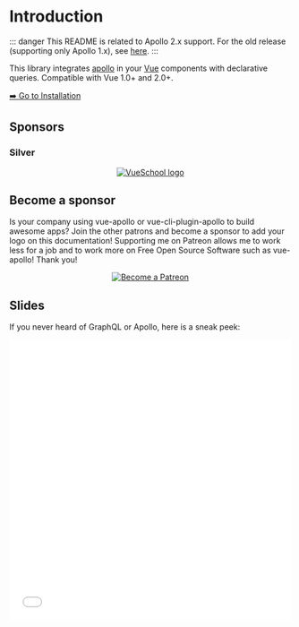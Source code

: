 # Introduction

::: danger
This README is related to Apollo 2.x support. For the old release (supporting only Apollo 1.x), see [here](https://github.com/Akryum/vue-apollo/tree/apollo-1).
:::

This library integrates [apollo](https://www.apollographql.com/) in your [Vue](http://vuejs.org) components with declarative queries. Compatible with Vue 1.0+ and 2.0+.

[➡️ Go to Installation](./installation.md)

## Sponsors

### Silver

<p style="text-align: center;">
  <a href="https://vueschool.io/" target="_blank">
    <img src="https://vueschool.io/img/logo/vueschool_logo_multicolor.svg" alt="VueSchool logo" class="silver-sponsor">
  </a>
</p>

## Become a sponsor

Is your company using vue-apollo or vue-cli-plugin-apollo to build awesome apps? Join the other patrons and become a sponsor to add your logo on this documentation! Supporting me on Patreon allows me to work less for a job and to work more on Free Open Source Software such as vue-apollo! Thank you!

<p style="text-align: center;">
  <a href="https://www.patreon.com/akryum" target="_blank">
    <img src="https://c5.patreon.com/external/logo/become_a_patron_button.png" alt="Become a Patreon">
  </a>
</p>

## Slides

If you never heard of GraphQL or Apollo, here is a sneak peek:

<iframe
  src="//slides.com/akryum/vue-apollo-graphql/embed?style=light"
  width="100%"
  height="500"
  scrolling="no"
  frameborder="0"
  webkitallowfullscreen
  mozallowfullscreen
  allowfullscreen
/>

## What is GraphQL?

[GraphQL](https://graphql.org/) is a specification that aims at easing the communication between frontends and backends. It mainly consists of a Schema Language for the server and a Query Language for the client.

## What is Apollo?

[Apollo](https://www.apollographql.com/) is a set of tools and community effort to help you use GraphQL in your apps. It's well known for its [client](https://www.apollographql.com/client) and its [server](https://www.apollographql.com/server). Apollo is developed and supported by the [Meteor Development Group](https://www.meteor.io/).

## Links

[⚡ Live demo](https://jsfiddle.net/Akryum/oyejk2qL/)

[<img src="https://assets-cdn.github.com/favicon.ico" alt="icon" width="16" height="16"/> Vue-cli plugin](https://github.com/Akryum/vue-cli-plugin-apollo)

[<img src="https://assets-cdn.github.com/favicon.ico" alt="icon" width="16" height="16"/> More vue-apollo examples](https://github.com/Akryum/vue-apollo-example)

[<img src="https://assets-cdn.github.com/favicon.ico" alt="icon" width="16" height="16"/> Apollo graphql server example](https://github.com/Akryum/apollo-server-example)

[<img src="https://www.howtographql.com/static/howtographql.d1a2e5b4.svg" alt="icon" width="16" height="16"/> How to GraphQL](https://www.howtographql.com/vue-apollo/0-introduction/)

[<img src="https://conf.vuejs.org/img/logo-48.png" alt="icon" width="16" height="16"/> VueConf 2017 demo](https://github.com/Akryum/vueconf-2017-demo) &amp; [slides](http://slides.com/akryum/graphql#/)

[<img src="https://assets-cdn.github.com/favicon.ico" alt="icon" width="16" height="16"/> Devfest Summit Example](https://github.com/Akryum/devfest-nantes-2017) (with lots of features like SSR, OAuth, Realtime updates, Apollo Engine...)
